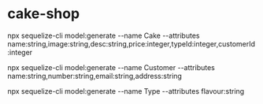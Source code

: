 # cake-shop

npx sequelize-cli model:generate --name Cake --attributes name:string,image:string,desc:string,price:integer,typeId:integer,customerId:integer

npx sequelize-cli model:generate --name Customer --attributes name:string,number:string,email:string,address:string

npx sequelize-cli model:generate --name Type --attributes flavour:string
